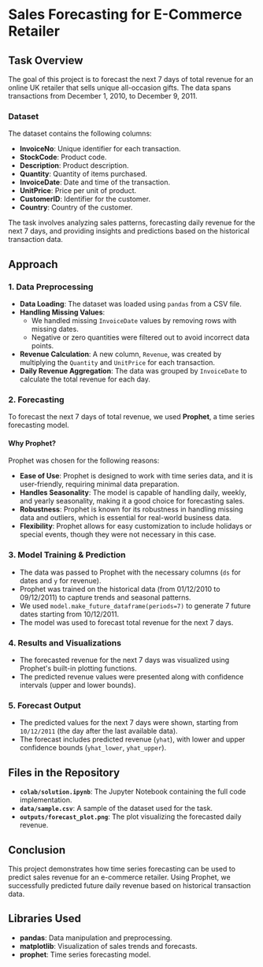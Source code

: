 # Sales Forecasting for E-Commerce Retailer

## Task Overview
The goal of this project is to forecast the next 7 days of total revenue for an online UK retailer that sells unique all-occasion gifts. The data spans transactions from December 1, 2010, to December 9, 2011.

### Dataset
The dataset contains the following columns:
- **InvoiceNo**: Unique identifier for each transaction.
- **StockCode**: Product code.
- **Description**: Product description.
- **Quantity**: Quantity of items purchased.
- **InvoiceDate**: Date and time of the transaction.
- **UnitPrice**: Price per unit of product.
- **CustomerID**: Identifier for the customer.
- **Country**: Country of the customer.

The task involves analyzing sales patterns, forecasting daily revenue for the next 7 days, and providing insights and predictions based on the historical transaction data.

## Approach

### 1. Data Preprocessing
- **Data Loading**: The dataset was loaded using `pandas` from a CSV file.
- **Handling Missing Values**: 
  - We handled missing `InvoiceDate` values by removing rows with missing dates.
  - Negative or zero quantities were filtered out to avoid incorrect data points.
- **Revenue Calculation**: A new column, `Revenue`, was created by multiplying the `Quantity` and `UnitPrice` for each transaction.
- **Daily Revenue Aggregation**: The data was grouped by `InvoiceDate` to calculate the total revenue for each day.

### 2. Forecasting
To forecast the next 7 days of total revenue, we used **Prophet**, a time series forecasting model.

#### Why Prophet?
Prophet was chosen for the following reasons:
- **Ease of Use**: Prophet is designed to work with time series data, and it is user-friendly, requiring minimal data preparation.
- **Handles Seasonality**: The model is capable of handling daily, weekly, and yearly seasonality, making it a good choice for forecasting sales.
- **Robustness**: Prophet is known for its robustness in handling missing data and outliers, which is essential for real-world business data.
- **Flexibility**: Prophet allows for easy customization to include holidays or special events, though they were not necessary in this case.

### 3. Model Training & Prediction
- The data was passed to Prophet with the necessary columns (`ds` for dates and `y` for revenue).
- Prophet was trained on the historical data (from 01/12/2010 to 09/12/2011) to capture trends and seasonal patterns.
- We used `model.make_future_dataframe(periods=7)` to generate 7 future dates starting from 10/12/2011.
- The model was used to forecast total revenue for the next 7 days.

### 4. Results and Visualizations
- The forecasted revenue for the next 7 days was visualized using Prophet's built-in plotting functions.
- The predicted revenue values were presented along with confidence intervals (upper and lower bounds).

### 5. Forecast Output
- The predicted values for the next 7 days were shown, starting from `10/12/2011` (the day after the last available data).
- The forecast includes predicted revenue (`yhat`), with lower and upper confidence bounds (`yhat_lower`, `yhat_upper`).

## Files in the Repository
- **`colab/solution.ipynb`**: The Jupyter Notebook containing the full code implementation.
- **`data/sample.csv`**: A sample of the dataset used for the task.
- **`outputs/forecast_plot.png`**: The plot visualizing the forecasted daily revenue.

## Conclusion
This project demonstrates how time series forecasting can be used to predict sales revenue for an e-commerce retailer. Using Prophet, we successfully predicted future daily revenue based on historical transaction data.

## Libraries Used
- **pandas**: Data manipulation and preprocessing.
- **matplotlib**: Visualization of sales trends and forecasts.
- **prophet**: Time series forecasting model.


   
